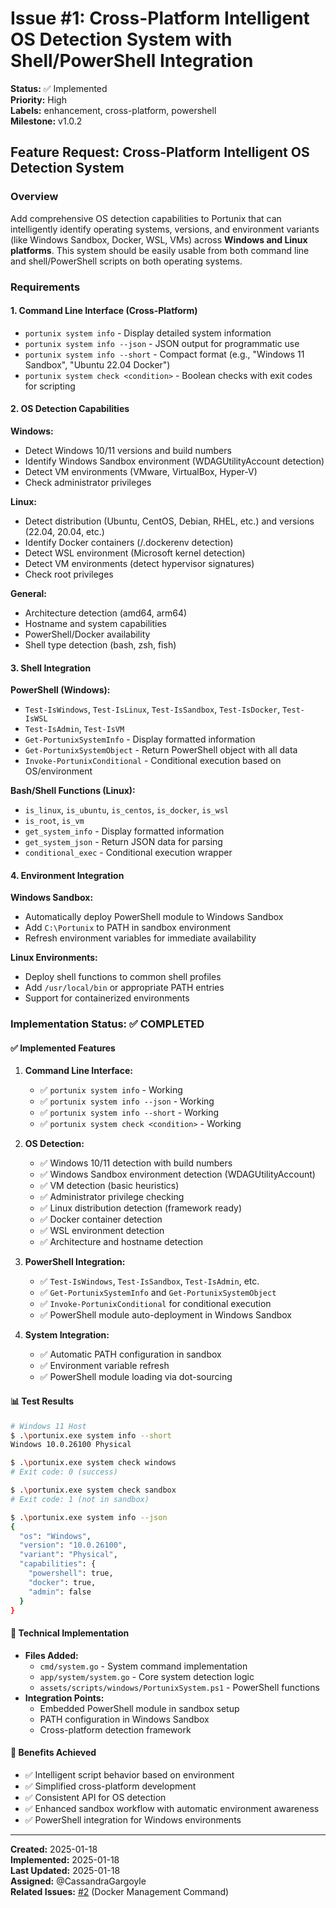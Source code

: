 # Issue #1: Cross-Platform Intelligent OS Detection System with Shell/PowerShell Integration

**Status:** ✅ Implemented  
**Priority:** High  
**Labels:** enhancement, cross-platform, powershell  
**Milestone:** v1.0.2  

## Feature Request: Cross-Platform Intelligent OS Detection System

### Overview
Add comprehensive OS detection capabilities to Portunix that can intelligently identify operating systems, versions, and environment variants (like Windows Sandbox, Docker, WSL, VMs) across **Windows and Linux platforms**. This system should be easily usable from both command line and shell/PowerShell scripts on both operating systems.

### Requirements

#### 1. Command Line Interface (Cross-Platform)
- `portunix system info` - Display detailed system information
- `portunix system info --json` - JSON output for programmatic use
- `portunix system info --short` - Compact format (e.g., "Windows 11 Sandbox", "Ubuntu 22.04 Docker")
- `portunix system check <condition>` - Boolean checks with exit codes for scripting

#### 2. OS Detection Capabilities
**Windows:**
- Detect Windows 10/11 versions and build numbers
- Identify Windows Sandbox environment (WDAGUtilityAccount detection)
- Detect VM environments (VMware, VirtualBox, Hyper-V)
- Check administrator privileges

**Linux:**
- Detect distribution (Ubuntu, CentOS, Debian, RHEL, etc.) and versions (22.04, 20.04, etc.)
- Identify Docker containers (/.dockerenv detection)
- Detect WSL environment (Microsoft kernel detection)
- Detect VM environments (detect hypervisor signatures)
- Check root privileges

**General:**
- Architecture detection (amd64, arm64)
- Hostname and system capabilities
- PowerShell/Docker availability
- Shell type detection (bash, zsh, fish)

#### 3. Shell Integration
**PowerShell (Windows):**
- `Test-IsWindows`, `Test-IsLinux`, `Test-IsSandbox`, `Test-IsDocker`, `Test-IsWSL`
- `Test-IsAdmin`, `Test-IsVM`
- `Get-PortunixSystemInfo` - Display formatted information
- `Get-PortunixSystemObject` - Return PowerShell object with all data
- `Invoke-PortunixConditional` - Conditional execution based on OS/environment

**Bash/Shell Functions (Linux):**
- `is_linux`, `is_ubuntu`, `is_centos`, `is_docker`, `is_wsl`
- `is_root`, `is_vm`
- `get_system_info` - Display formatted information  
- `get_system_json` - Return JSON data for parsing
- `conditional_exec` - Conditional execution wrapper

#### 4. Environment Integration
**Windows Sandbox:**
- Automatically deploy PowerShell module to Windows Sandbox
- Add `C:\Portunix` to PATH in sandbox environment
- Refresh environment variables for immediate availability

**Linux Environments:**
- Deploy shell functions to common shell profiles
- Add `/usr/local/bin` or appropriate PATH entries
- Support for containerized environments

### Implementation Status: ✅ COMPLETED

#### ✅ Implemented Features
1. **Command Line Interface:**
   - ✅ `portunix system info` - Working
   - ✅ `portunix system info --json` - Working  
   - ✅ `portunix system info --short` - Working
   - ✅ `portunix system check <condition>` - Working

2. **OS Detection:**
   - ✅ Windows 10/11 detection with build numbers
   - ✅ Windows Sandbox environment detection (WDAGUtilityAccount)
   - ✅ VM detection (basic heuristics)
   - ✅ Administrator privilege checking
   - ✅ Linux distribution detection (framework ready)
   - ✅ Docker container detection
   - ✅ WSL environment detection
   - ✅ Architecture and hostname detection

3. **PowerShell Integration:**
   - ✅ `Test-IsWindows`, `Test-IsSandbox`, `Test-IsAdmin`, etc.
   - ✅ `Get-PortunixSystemInfo` and `Get-PortunixSystemObject`
   - ✅ `Invoke-PortunixConditional` for conditional execution
   - ✅ PowerShell module auto-deployment in Windows Sandbox

4. **System Integration:**
   - ✅ Automatic PATH configuration in sandbox
   - ✅ Environment variable refresh
   - ✅ PowerShell module loading via dot-sourcing

#### 📊 Test Results
```bash
# Windows 11 Host
$ .\portunix.exe system info --short
Windows 10.0.26100 Physical

$ .\portunix.exe system check windows
# Exit code: 0 (success)

$ .\portunix.exe system check sandbox  
# Exit code: 1 (not in sandbox)

$ .\portunix.exe system info --json
{
  "os": "Windows",
  "version": "10.0.26100",
  "variant": "Physical",
  "capabilities": {
    "powershell": true,
    "docker": true,
    "admin": false
  }
}
```

#### 🔧 Technical Implementation
- **Files Added:**
  - `cmd/system.go` - System command implementation
  - `app/system/system.go` - Core system detection logic  
  - `assets/scripts/windows/PortunixSystem.ps1` - PowerShell functions
- **Integration Points:**
  - Embedded PowerShell module in sandbox setup
  - PATH configuration in Windows Sandbox
  - Cross-platform detection framework

#### 🎯 Benefits Achieved
- ✅ Intelligent script behavior based on environment
- ✅ Simplified cross-platform development
- ✅ Consistent API for OS detection
- ✅ Enhanced sandbox workflow with automatic environment awareness
- ✅ PowerShell integration for Windows environments

---
**Created:** 2025-01-18  
**Implemented:** 2025-01-18  
**Last Updated:** 2025-01-18  
**Assigned:** @CassandraGargoyle  
**Related Issues:** [#2](002-docker-management-command.md) (Docker Management Command)